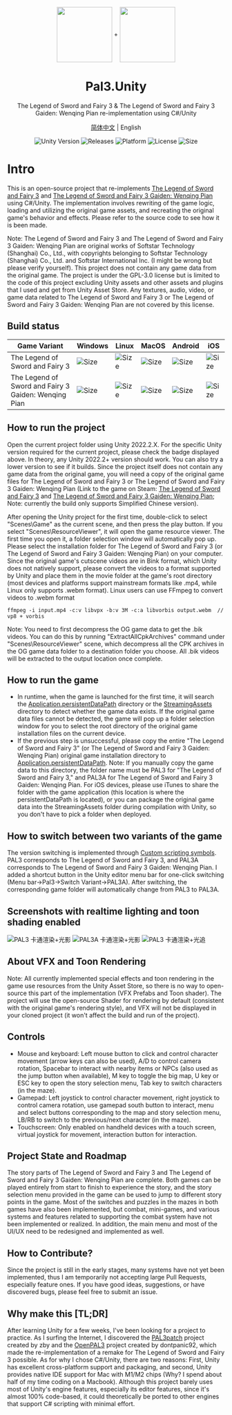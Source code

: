 <p align="center">
  <img width="128" align="center" src="Assets/Resources/UI/game-icon-PAL3.png">
  +
  <img width="128" align="center" src="Assets/Resources/UI/game-icon-PAL3A.png">
</p>
<h1 align="center">
  Pal3.Unity
</h1>
<p align="center">
  The Legend of Sword and Fairy 3 & The Legend of Sword and Fairy 3 Gaiden: Wenqing Pian re-implementation using C#/Unity
</p>
<p align="center">
  <a href="README.md">简体中文</a> | English
</p>
<p align="center">
  <a style="text-decoration:none">
    <img src="https://img.shields.io/badge/unity-2022.2.12-blue?style=flat-square" alt="Unity Version" />
  </a>
  <a style="text-decoration:none" href="https://github.com/0x7c13/Pal3.Unity/releases">
    <img src="https://img.shields.io/github/v/release/0x7c13/Pal3.Unity.svg?label=alpha&style=flat-square&color=yellow" alt="Releases" />
  </a>
  <a style="text-decoration:none">
    <img src="https://img.shields.io/badge/platform-Linux%20%7C%20Win%20%7C%20Mac%20%7C%20iOS%20%7C%20Android-orange?style=flat-square" alt="Platform" />
  </a>
  <a style="text-decoration:none">
    <img src="https://img.shields.io/badge/license-GPL--3.0-green?style=flat-square" alt="License" />
  </a>
  <a style="text-decoration:none">
    <img src="https://img.shields.io/github/repo-size/jasonstein/pal3.unity?style=flat-square" alt="Size" />
  </a>
</p>

# Intro
This is an open-source project that re-implements [The Legend of Sword and Fairy 3](https://en.wikipedia.org/wiki/Chinese_Paladin_3) and [The Legend of Sword and Fairy 3 Gaiden: Wenqing Pian](https://en.wikipedia.org/wiki/Chinese_Paladin_3_Gaiden:_Wenqing_Pian) using C#/Unity. The implementation involves rewriting of the game logic, loading and utilizing the original game assets, and recreating the original game's behavior and effects. Please refer to the source code to see how it is been made.

Note: The Legend of Sword and Fairy 3 and The Legend of Sword and Fairy 3 Gaiden: Wenqing Pian are original works of Softstar Technology (Shanghai) Co., Ltd., with copyrights belonging to Softstar Technology (Shanghai) Co., Ltd. and Softstar International Inc. (I might be wrong but please verify yourself). This project does not contain any game data from the original game. The project is under the GPL-3.0 license but is limited to the code of this project excluding Unity assets and other assets and plugins that I used and get from Unity Asset Store. Any textures, audio, video, or game data related to The Legend of Sword and Fairy 3 or The Legend of Sword and Fairy 3 Gaiden: Wenqing Pian are not covered by this license.

## Build status
| Game Variant            | Windows | Linux | MacOS | Android | iOS |
|-------------------------|---------|-------|-------|---------|-----|
| The Legend of Sword and Fairy 3  | <a style="text-decoration:none" href="https://github.com/0x7c13/Pal3.Unity/actions/workflows/build-pal3-mono-windows.yml"><img src="https://img.shields.io/github/actions/workflow/status/0x7c13/Pal3.Unity/build-pal3-mono-windows.yml" alt="Size" /></a> | <a style="text-decoration:none" href="https://github.com/0x7c13/Pal3.Unity/actions/workflows/build-pal3-mono-linux.yml"><img src="https://img.shields.io/github/actions/workflow/status/0x7c13/Pal3.Unity/build-pal3-mono-linux.yml" alt="Size" /></a> | <a style="text-decoration:none" href="https://github.com/0x7c13/Pal3.Unity/actions/workflows/build-pal3-mono-macos.yml"><img src="https://img.shields.io/github/actions/workflow/status/0x7c13/Pal3.Unity/build-pal3-mono-macos.yml" alt="Size" /></a> | <a style="text-decoration:none" href="https://github.com/0x7c13/Pal3.Unity/actions/workflows/build-pal3-mono-android.yml"><img src="https://img.shields.io/github/actions/workflow/status/0x7c13/Pal3.Unity/build-pal3-mono-android.yml" alt="Size" /></a> | <a style="text-decoration:none" href="https://github.com/0x7c13/Pal3.Unity/actions/workflows/build-pal3-mono-ios.yml"><img src="https://img.shields.io/github/actions/workflow/status/0x7c13/Pal3.Unity/build-pal3-mono-ios.yml" alt="Size" /></a> |
| The Legend of Sword and Fairy 3 Gaiden: Wenqing Pian | <a style="text-decoration:none" href="https://github.com/0x7c13/Pal3.Unity/actions/workflows/build-pal3a-mono-windows.yml"><img src="https://img.shields.io/github/actions/workflow/status/0x7c13/Pal3.Unity/build-pal3a-mono-windows.yml" alt="Size" /></a> | <a style="text-decoration:none" href="https://github.com/0x7c13/Pal3.Unity/actions/workflows/build-pal3a-mono-linux.yml"><img src="https://img.shields.io/github/actions/workflow/status/0x7c13/Pal3.Unity/build-pal3a-mono-linux.yml" alt="Size" /></a> | <a style="text-decoration:none" href="https://github.com/0x7c13/Pal3.Unity/actions/workflows/build-pal3a-mono-macos.yml"><img src="https://img.shields.io/github/actions/workflow/status/0x7c13/Pal3.Unity/build-pal3a-mono-macos.yml" alt="Size" /></a> | <a style="text-decoration:none" href="https://github.com/0x7c13/Pal3.Unity/actions/workflows/build-pal3a-mono-android.yml"><img src="https://img.shields.io/github/actions/workflow/status/0x7c13/Pal3.Unity/build-pal3a-mono-android.yml" alt="Size" /></a> | <a style="text-decoration:none" href="https://github.com/0x7c13/Pal3.Unity/actions/workflows/build-pal3a-mono-ios.yml"><img src="https://img.shields.io/github/actions/workflow/status/0x7c13/Pal3.Unity/build-pal3a-mono-ios.yml" alt="Size" /></a> |

## How to run the project
Open the current project folder using Unity 2022.2.X. For the specific Unity version required for the current project, please check the badge displayed above. In theory, any Unity 2022.2+ version should work. You can also try a lower version to see if it builds.
Since the project itself does not contain any game data from the original game, you will need a copy of the original game files for The Legend of Sword and Fairy 3 or The Legend of Sword and Fairy 3 Gaiden: Wenqing Pian (Link to the game on Steam: [The Legend of Sword and Fairy 3](https://store.steampowered.com/app/1536070) and [The Legend of Sword and Fairy 3 Gaiden: Wenqing Pian](https://store.steampowered.com/app/1536080); Note: currently the build only supports Simplified Chinese version).

After opening the Unity project for the first time, double-click to select "Scenes\Game" as the current scene, and then press the play button. If you select "Scenes\ResourceViewer", it will open the game resource viewer.
The first time you open it, a folder selection window will automatically pop up. Please select the installation folder for The Legend of Sword and Fairy 3 (or The Legend of Sword and Fairy 3 Gaiden: Wenqing Pian) on your computer.
Since the original game's cutscene videos are in Bink format, which Unity does not natively support, please convert the videos to a format supported by Unity and place them in the movie folder at the game's root directory (most devices and platforms support mainstream formats like .mp4, while Linux only supports .webm format).
Linux users can use FFmpeg to convert videos to .webm format
```
ffmpeg -i input.mp4 -c:v libvpx -b:v 3M -c:a libvorbis output.webm  // vp8 + vorbis
```
Note: You need to first decompress the OG game data to get the .bik videos. You can do this by running "ExtractAllCpkArchives" command under "Scenes\ResourceViewer" scene, which decompress all the CPK archives in the OG game data folder to a destination folder you choose. All .bik videos will be extracted to the output location once complete.

## How to run the game
- In runtime, when the game is launched for the first time, it will search the [Application.persistentDataPath](https://docs.unity3d.com/2022.2/Documentation/ScriptReference/Application-persistentDataPath.html) directory or the [StreamingAssets](https://docs.unity3d.com/2022.2/Documentation/Manual/StreamingAssets.html) directory to detect whether the game data exists. If the original game data files cannot be detected, the game will pop up a folder selection window for you to select the root directory of the original game installation files on the current device.
- If the previous step is unsuccessful, please copy the entire "The Legend of Sword and Fairy 3" (or The Legend of Sword and Fairy 3 Gaiden: Wenqing Pian) original game installation directory to [Application.persistentDataPath](https://docs.unity3d.com/2022.2/Documentation/ScriptReference/Application-persistentDataPath.html). Note: If you manually copy the game data to this directory, the folder name must be PAL3 for "The Legend of Sword and Fairy 3," and PAL3A for The Legend of Sword and Fairy 3 Gaiden: Wenqing Pian. For iOS devices, please use iTunes to share the folder with the game application (this location is where the persistentDataPath is located), or you can package the original game data into the StreamingAssets folder during compilation with Unity, so you don't have to pick a folder when deployed.

## How to switch between two variants of the game
The version switching is implemented through [Custom scripting symbols](https://docs.unity3d.com/2022.2/Documentation/Manual/CustomScriptingSymbols.html). PAL3 corresponds to The Legend of Sword and Fairy 3, and PAL3A corresponds to The Legend of Sword and Fairy 3 Gaiden: Wenqing Pian. I added a shortcut button in the Unity editor menu bar for one-click switching (Menu bar->Pal3->Switch Variant->PAL3A). After switching, the corresponding game folder will automatically change from PAL3 to PAL3A.

## Screenshots with realtime lighting and toon shading enabled
![PAL3 卡通渲染+光影](Screenshots/PAL3_ToonShading_Lighting.png?raw=true)
![PAL3A 卡通渲染+光影](Screenshots/PAL3A_ToonShading_Lighting.png?raw=true)
![PAL3 卡通渲染+光追](Screenshots/PAL3_ToonShading_RayTracing.png?raw=true)

## About VFX and Toon Rendering
Note: All currently implemented special effects and toon rendering in the game use resources from the Unity Asset Store, so there is no way to open-source this part of the implementation (VFX Prefabs and Toon shader). The project will use the open-source Shader for rendering by default (consistent with the original game's rendering style), and VFX will not be displayed in your cloned project (it won't affect the build and run of the project).

## Controls
- Mouse and keyboard: Left mouse button to click and control character movement (arrow keys can also be used), A/D to control camera rotation, Spacebar to interact with nearby items or NPCs (also used as the jump button when available), M key to toggle the big map, U key or ESC key to open the story selection menu, Tab key to switch characters (in the maze).
- Gamepad: Left joystick to control character movement, right joystick to control camera rotation, use gamepad south button to interact, menu and select buttons corresponding to the map and story selection menu, LB/RB to switch to the previous/next character (in the maze).
- Touchscreen: Only enabled on handheld devices with a touch screen, virtual joystick for movement, interaction button for interaction.

## Project State and Roadmap
The story parts of The Legend of Sword and Fairy 3 and The Legend of Sword and Fairy 3 Gaiden: Wenqing Pian are complete. Both games can be played entirely from start to finish to experience the story, and the story selection menu provided in the game can be used to jump to different story points in the game. Most of the switches and puzzles in the mazes in both games have also been implemented, but combat, mini-games, and various systems and features related to supporting the combat system have not been implemented or realized. In addition, the main menu and most of the UI/UX need to be redesigned and implemented as well.

## How to Contribute?
Since the project is still in the early stages, many systems have not yet been implemented, thus I am temporarily not accepting large Pull Requests, especially feature ones. If you have good ideas, suggestions, or have discovered bugs, please feel free to submit an issue.

## Why make this [TL;DR]
After learning Unity for a few weeks, I've been looking for a project to practice. As I surfing the Internet, I discovered the [PAL3patch](https://github.com/zhangboyang/PAL3patch) project created by zby and the [OpenPAL3](https://github.com/dontpanic92/OpenPAL3) project created by dontpanic92, which made the re-implementation of a remake for The Legend of Sword and Fairy 3 possible. As for why I chose C#/Unity, there are two reasons: First, Unity has excellent cross-platform support and packaging, and second, Unity provides native IDE support for Mac with M1/M2 chips (Why? I spend about half of my time coding on a Macbook). Although this project barely uses most of Unity's engine features, especially its editor features, since it's almost 100% code-based, it could theoretically be ported to other engines that support C# scripting with minimal effort.